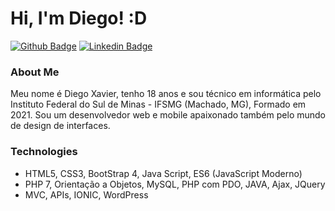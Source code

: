 # Hi, I'm Diego! :D

[![Github Badge](https://img.shields.io/badge/-Github-000?style=flat-square&logo=Github&logoColor=white&link=https://github.com/fagnerpsantos)](https://github.com/DiegoXavier-hub)
[![Linkedin Badge](https://img.shields.io/badge/-LinkedIn-blue?style=flat-square&logo=Linkedin&logoColor=white&link=https://www.linkedin.com/in/fagnerpsantos/)](https://www.linkedin.com/in/diego-xavier-6a6990205)

### About Me
Meu nome é Diego Xavier, tenho 18 anos e sou técnico em informática pelo Instituto Federal do Sul de Minas - IFSMG (Machado, MG), Formado em 2021. Sou um desenvolvedor web e mobile apaixonado também pelo mundo de design de interfaces.

### Technologies
- HTML5, CSS3, BootStrap 4, Java Script, ES6 (JavaScript Moderno)
- PHP 7, Orientação a Objetos, MySQL, PHP com PDO, JAVA, Ajax, JQuery
- MVC, APIs, IONIC, WordPress
